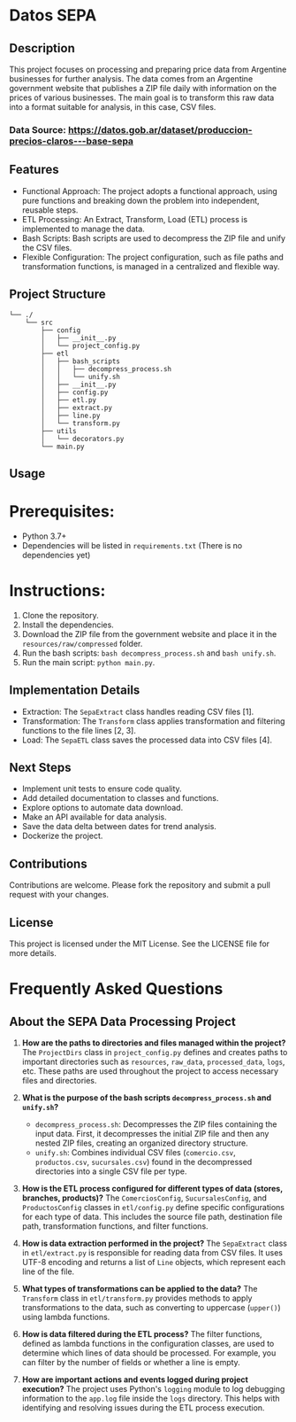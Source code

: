 # Datos SEPA

## Description

This project focuses on processing and preparing price data from Argentine businesses for further analysis. 
The data comes from an Argentine government website that publishes a ZIP file daily with information on 
the prices of various businesses. The main goal is to transform this raw data into a format suitable 
for analysis, in this case, CSV files.

### Data Source: https://datos.gob.ar/dataset/produccion-precios-claros---base-sepa

## Features

- Functional Approach: The project adopts a functional approach, using pure functions and breaking down the 
  problem into independent, reusable steps.
- ETL Processing: An Extract, Transform, Load (ETL) process is implemented to manage the data.
- Bash Scripts: Bash scripts are used to decompress the ZIP file and unify the CSV files.
- Flexible Configuration: The project configuration, such as file paths and transformation functions, 
  is managed in a centralized and flexible way.

## Project Structure

```
└── ./
    └── src
        ├── config
        │   ├── __init__.py
        │   └── project_config.py
        ├── etl
        │   ├── bash_scripts
        │   │   ├── decompress_process.sh
        │   │   └── unify.sh
        │   ├── __init__.py
        │   ├── config.py
        │   ├── etl.py
        │   ├── extract.py
        │   ├── line.py
        │   └── transform.py
        ├── utils
        │   └── decorators.py
        └── main.py
```

## Usage

# Prerequisites:

- Python 3.7+
- Dependencies will be listed in `requirements.txt` (There is no dependencies yet)

# Instructions:

1. Clone the repository.
2. Install the dependencies.
3. Download the ZIP file from the government website and place it in the `resources/raw/compressed` folder.
4. Run the bash scripts: `bash decompress_process.sh` and `bash unify.sh`.
5. Run the main script: `python main.py`.

## Implementation Details

- Extraction: The `SepaExtract` class handles reading CSV files [1].
- Transformation: The `Transform` class applies transformation and filtering functions to the file lines [2, 3].
- Load: The `SepaETL` class saves the processed data into CSV files [4].

## Next Steps

- Implement unit tests to ensure code quality.
- Add detailed documentation to classes and functions.
- Explore options to automate data download.
- Make an API available for data analysis.
- Save the data delta between dates for trend analysis.
- Dockerize the project.

## Contributions

Contributions are welcome. Please fork the repository and submit a pull request with your changes.

## License

This project is licensed under the MIT License. See the LICENSE file for more details.

# Frequently Asked Questions

## About the SEPA Data Processing Project

1. **How are the paths to directories and files managed within the project?**
   The `ProjectDirs` class in `project_config.py` defines and creates paths to important directories such as `resources`, `raw_data`, `processed_data`, `logs`, etc. These paths are used throughout the project to access necessary files and directories.

2. **What is the purpose of the bash scripts `decompress_process.sh` and `unify.sh`?**
   - `decompress_process.sh`: Decompresses the ZIP files containing the input data. First, it decompresses the initial ZIP file and then any nested ZIP files, creating an organized directory structure.
   - `unify.sh`: Combines individual CSV files (`comercio.csv`, `productos.csv`, `sucursales.csv`) found in the decompressed directories into a single CSV file per type.

3. **How is the ETL process configured for different types of data (stores, branches, products)?**
   The `ComerciosConfig`, `SucursalesConfig`, and `ProductosConfig` classes in `etl/config.py` define specific configurations for each type of data. This includes the source file path, destination file path, transformation functions, and filter functions.

4. **How is data extraction performed in the project?**
   The `SepaExtract` class in `etl/extract.py` is responsible for reading data from CSV files. It uses UTF-8 encoding and returns a list of `Line` objects, which represent each line of the file.

5. **What types of transformations can be applied to the data?**
   The `Transform` class in `etl/transform.py` provides methods to apply transformations to the data, such as converting to uppercase (`upper()`) using lambda functions.

6. **How is data filtered during the ETL process?**
   The filter functions, defined as lambda functions in the configuration classes, are used to determine which lines of data should be processed. For example, you can filter by the number of fields or whether a line is empty.

7. **How are important actions and events logged during project execution?**
   The project uses Python's `logging` module to log debugging information to the `app.log` file inside the `logs` directory. This helps with identifying and resolving issues during the ETL process execution.